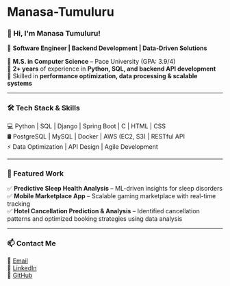 # Manasa-Tumuluru
### 👋 Hi, I'm Manasa Tumuluru!  
🚀 **Software Engineer | Backend Development | Data-Driven Solutions**  

🔹 **M.S. in Computer Science** – Pace University (GPA: 3.9/4)  
🔹 **2+ years** of experience in **Python, SQL, and backend API development**  
🔹 Skilled in **performance optimization, data processing & scalable systems**  

---

### 🛠️ Tech Stack & Skills  

💻 Python | SQL | Django | Spring Boot | C | HTML | CSS  
🛢️ PostgreSQL | MySQL | Docker | AWS (EC2, S3) | RESTful API  
⚡ Data Optimization | API Design | Agile Development  


---

### 📌 Featured Work  

✅ **Predictive Sleep Health Analysis** – ML-driven insights for sleep disorders  
✅ **Mobile Marketplace App** – Scalable gaming marketplace with real-time tracking  
✅ **Hotel Cancellation Prediction & Analysis** – Identified cancellation patterns and optimized booking strategies using data analysis  



---

### 📫 Contact Me  

📩 [Email](mailto:lakshmimanasa.tumuluru@gmail.com)  
🔗 [LinkedIn](https://www.linkedin.com/in/manasa-tumuluru/)  
📂 [GitHub](https://github.com/Manasatumuluru/) 
